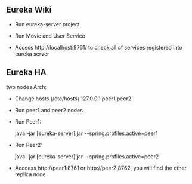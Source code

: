 ## Eureka Wiki

- Run eureka-server project

- Run Movie and User Service

- Access http://localhost:8761/ to check all of services registered into eureka server


## Eureka HA
two nodes Arch:

- Change hosts (/etc/hosts) 127.0.0.1 peer1 peer2

- Run peer1 and peer2 nodes 

- Run Peer1:
   
   java -jar  [eureka-server].jar --spring.profiles.active=peer1
   
- Run Peer2:
   
   java -jar  [eureka-server].jar --spring.profiles.active=peer2
   
   
- Acccess http://peer1:8761 or http://peer2:8762, you will find the other replica node